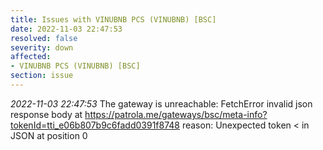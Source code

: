```yaml
---
title: Issues with VINUBNB PCS (VINUBNB) [BSC]
date: 2022-11-03 22:47:53
resolved: false
severity: down
affected:
- VINUBNB PCS (VINUBNB) [BSC]
section: issue
---
```


*2022-11-03 22:47:53* The gateway is unreachable: FetchError invalid json response body at https://patrola.me/gateways/bsc/meta-info?tokenId=tti_e06b807b9c6fadd0391f8748 reason: Unexpected token < in JSON at position 0